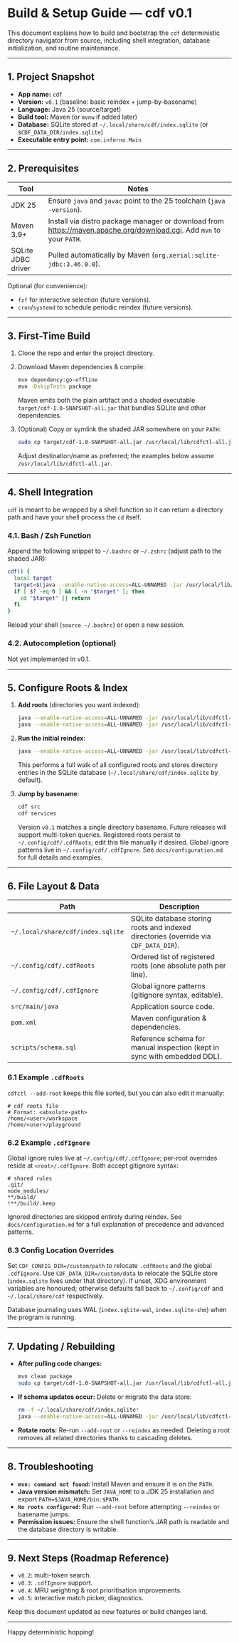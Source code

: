 # Build & Setup Guide — cdf v0.1

This document explains how to build and bootstrap the `cdf` deterministic directory navigator from source, including shell integration, database initialization, and routine maintenance.

---

## 1. Project Snapshot

- **App name:** `cdf`
- **Version:** `v0.1` (baseline: basic reindex + jump-by-basename)
- **Language:** Java 25 (source/target)
- **Build tool:** Maven (or `mvnw` if added later)
- **Database:** SQLite stored at `~/.local/share/cdf/index.sqlite` (or `$CDF_DATA_DIR/index.sqlite`)
- **Executable entry point:** `com.inferno.Main`

---

## 2. Prerequisites

| Tool | Notes |
|------|-------|
| JDK 25 | Ensure `java` and `javac` point to the 25 toolchain (`java -version`). |
| Maven 3.9+ | Install via distro package manager or download from <https://maven.apache.org/download.cgi>. Add `mvn` to your `PATH`. |
| SQLite JDBC driver | Pulled automatically by Maven (`org.xerial:sqlite-jdbc:3.46.0.0`). |

Optional (for convenience):

- `fzf` for interactive selection (future versions).
- `cron`/`systemd` to schedule periodic reindex (future versions).

---

## 3. First-Time Build

1. Clone the repo and enter the project directory.
2. Download Maven dependencies & compile:

   ```bash
   mvn dependency:go-offline
   mvn -DskipTests package
   ```

   Maven emits both the plain artifact and a shaded executable `target/cdf-1.0-SNAPSHOT-all.jar` that bundles SQLite and other dependencies.

3. (Optional) Copy or symlink the shaded JAR somewhere on your `PATH`:

   ```bash
   sudo cp target/cdf-1.0-SNAPSHOT-all.jar /usr/local/lib/cdfctl-all.jar
   ```

   Adjust destination/name as preferred; the examples below assume `/usr/local/lib/cdfctl-all.jar`.

---

## 4. Shell Integration

`cdf` is meant to be wrapped by a shell function so it can return a directory path and have your shell process the `cd` itself.

### 4.1. Bash / Zsh Function

Append the following snippet to `~/.bashrc` or `~/.zshrc` (adjust path to the shaded JAR):

```bash
cdf() {
  local target
  target=$(java --enable-native-access=ALL-UNNAMED -jar /usr/local/lib/cdfctl-all.jar "$@")
  if [ $? -eq 0 ] && [ -n "$target" ]; then
    cd "$target" || return
  fi
}
```

Reload your shell (`source ~/.bashrc`) or open a new session.

### 4.2. Autocompletion (optional)

Not yet implemented in v0.1.

---

## 5. Configure Roots & Index

1. **Add roots** (directories you want indexed):

   ```bash
   java --enable-native-access=ALL-UNNAMED -jar /usr/local/lib/cdfctl-all.jar --add-root ~/workspace
   java --enable-native-access=ALL-UNNAMED -jar /usr/local/lib/cdfctl-all.jar --add-root ~/playground
   ```

2. **Run the initial reindex**:

   ```bash
   java --enable-native-access=ALL-UNNAMED -jar /usr/local/lib/cdfctl-all.jar --reindex
   ```

   This performs a full walk of all configured roots and stores directory entries in the SQLite database (`~/.local/share/cdf/index.sqlite` by default).

3. **Jump by basename**:

   ```bash
   cdf src
   cdf services
   ```

   Version `v0.1` matches a single directory basename. Future releases will support multi-token queries.
   Registered roots persist to `~/.config/cdf/.cdfRoots`; edit this file manually if desired. Global ignore patterns live in `~/.config/cdf/.cdfIgnore`. See `docs/configuration.md` for full details and examples.

---

## 6. File Layout & Data

| Path | Description |
|------|-------------|
| `~/.local/share/cdf/index.sqlite` | SQLite database storing roots and indexed directories (override via `CDF_DATA_DIR`). |
| `~/.config/cdf/.cdfRoots` | Ordered list of registered roots (one absolute path per line). |
| `~/.config/cdf/.cdfIgnore` | Global ignore patterns (gitignore syntax, editable). |
| `src/main/java` | Application source code. |
| `pom.xml` | Maven configuration & dependencies. |
| `scripts/schema.sql` | Reference schema for manual inspection (kept in sync with embedded DDL). |

### 6.1 Example `.cdfRoots`

`cdfctl --add-root` keeps this file sorted, but you can also edit it manually:

```
# cdf roots file
# Format: <absolute-path>
/home/<user>/workspace
/home/<user>/playground
```

### 6.2 Example `.cdfIgnore`

Global ignore rules live at `~/.config/cdf/.cdfIgnore`; per-root overrides reside at `<root>/.cdfIgnore`. Both accept gitignore syntax:

```
# shared rules
.git/
node_modules/
**/build/
!**/build/.keep
```

Ignored directories are skipped entirely during reindex. See `docs/configuration.md` for a full explanation of precedence and advanced patterns.

### 6.3 Config Location Overrides

Set `CDF_CONFIG_DIR=/custom/path` to relocate `.cdfRoots` and the global `.cdfIgnore`. Use `CDF_DATA_DIR=/custom/data` to relocate the SQLite store (`index.sqlite` lives under that directory). If unset, XDG environment variables are honoured; otherwise defaults fall back to `~/.config/cdf` and `~/.local/share/cdf` respectively.

Database journaling uses WAL (`index.sqlite-wal`, `index.sqlite-shm`) when the program is running.

---

## 7. Updating / Rebuilding

- **After pulling code changes:**

  ```bash
  mvn clean package
  sudo cp target/cdf-1.0-SNAPSHOT-all.jar /usr/local/lib/cdfctl-all.jar
  ```

- **If schema updates occur:** Delete or migrate the data store:

  ```bash
  rm -f ~/.local/share/cdf/index.sqlite*
  java --enable-native-access=ALL-UNNAMED -jar /usr/local/lib/cdfctl-all.jar --reindex
  ```

- **Rotate roots:** Re-run `--add-root` or `--reindex` as needed. Deleting a root removes all related directories thanks to cascading deletes.

---

## 8. Troubleshooting

- **`mvn: command not found`:** Install Maven and ensure it is on the `PATH`.
- **Java version mismatch:** Set `JAVA_HOME` to a JDK 25 installation and export `PATH=$JAVA_HOME/bin:$PATH`.
- **`No roots configured`:** Run `--add-root` before attempting `--reindex` or basename jumps.
- **Permission issues:** Ensure the shell function’s JAR path is readable and the database directory is writable.

---

## 9. Next Steps (Roadmap Reference)

- `v0.2`: multi-token search.
- `v0.3`: `.cdfIgnore` support.
- `v0.4`: MRU weighting & root prioritisation improvements.
- `v0.5`: interactive match picker, diagnostics.

Keep this document updated as new features or build changes land.

---

Happy deterministic hopping!

